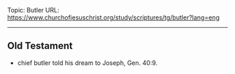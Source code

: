 Topic: Butler
URL: https://www.churchofjesuschrist.org/study/scriptures/tg/butler?lang=eng

---

## Old Testament

- chief butler told his dream to Joseph, Gen. 40:9.

